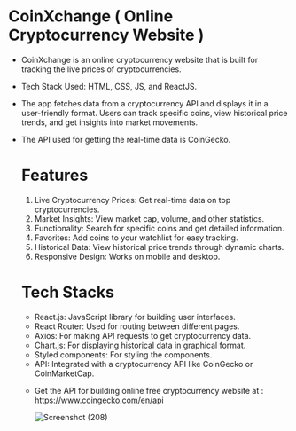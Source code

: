   # CoinXchange (  Online Cryptocurrency Website )
   - CoinXchange is an online cryptocurrency website that is built for tracking the live prices of cryptocurrencies.
   -  Tech Stack Used: HTML, CSS, JS, and ReactJS.
   -  The app fetches data from a cryptocurrency API and displays it in a user-friendly format. Users can track specific coins,
      view historical price trends, and get insights into market movements.
   - The API used for getting the real-time data is CoinGecko.

     # Features
     1) Live Cryptocurrency Prices: Get real-time data on top cryptocurrencies.
     2) Market Insights: View market cap, volume, and other statistics.
     3) Functionality: Search for specific coins and get detailed information.
     4) Favorites: Add coins to your watchlist for easy tracking.
     5) Historical Data: View historical price trends through dynamic charts.
     6) Responsive Design: Works on mobile and desktop.

      # Tech Stacks
      -  React.js: JavaScript library for building user interfaces.
      -  React Router: Used for routing between different pages.
      -  Axios: For making API requests to get cryptocurrency data.
      -  Chart.js: For displaying historical data in graphical format.
      -  Styled components: For styling the components.
      -  API: Integrated with a cryptocurrency API like CoinGecko or CoinMarketCap.
    
      * Get the API for building online free cryptocurrency website at :
        https://www.coingecko.com/en/api
        
        ![Screenshot (208)](https://github.com/user-attachments/assets/17b3c8c3-50b6-45c1-b2c3-08d73a6c1015)

   
   
